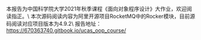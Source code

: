 本报告为中国科学院大学2021年秋季课程《面向对象程序设计》大作业，欢迎阅读指正。\ 
本次源码阅读内容为阿里开源项目RocketMQ中的Rocker模块，目前源码阅读对应项目版本为4.9.2\ 
报告地址：https://670363740.gitbook.io/ucas_oop_course/
